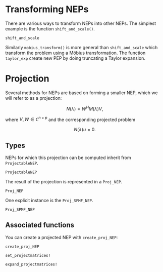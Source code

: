 # Transforming NEPs

There are various ways to transform NEPs into other NEPs.
The simplest example is the function `shift_and_scale()`.


```@docs
shift_and_scale
```

Similarly `mobius_transform()` is more general
than `shift_and_scale` which transform
the problem using a Möbius transformation. The function `taylor_exp`
create new PEP by doing truncating a Taylor expansion.

# Projection

Several methods for NEPs are based on forming
a smaller NEP, which we will refer to as a projection:
```math
N(λ)=W^HM(λ)V,
```
where $V,W\in\mathbb{C}^{n\times p}$
and the corresponding projected problem
```math
N(λ)u=0.
```

## Types
NEPs for which this projection can be computed
inherit from `ProjectableNEP`.

```@docs
ProjectableNEP
```

The result of the
projection is represented in a `Proj_NEP`.

```@docs
Proj_NEP
```

One explicit instance is the `Proj_SPMF_NEP`.

```@docs
Proj_SPMF_NEP
```


## Associated functions

You can create a projected NEP with `create_proj_NEP`:

```@docs
create_proj_NEP
```


```@docs
set_projectmatrices!
```

```@docs
expand_projectmatrices!
```
